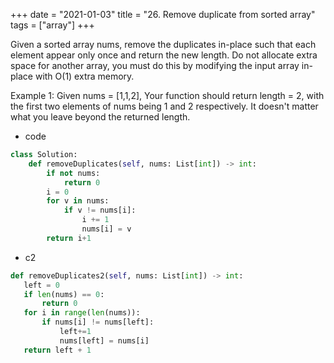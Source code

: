 +++
date = "2021-01-03"
title = "26. Remove duplicate from sorted array"
tags = ["array"]
+++

Given a sorted array nums, remove the duplicates in-place such that each element appear only once and return the new length.
Do not allocate extra space for another array, you must do this by modifying the input array in-place with O(1) extra memory.

Example 1:
Given nums = [1,1,2],
Your function should return length = 2, with the first two elements of nums being 1 and 2 respectively.
It doesn't matter what you leave beyond the returned length.

- code
```python
class Solution:
    def removeDuplicates(self, nums: List[int]) -> int:
        if not nums:
            return 0
        i = 0
        for v in nums:
            if v != nums[i]:
                i += 1
                nums[i] = v
        return i+1
```
- c2
 ```python
def removeDuplicates2(self, nums: List[int]) -> int:
 	left = 0
 	if len(nums) == 0:
 		return 0
 	for i in range(len(nums)):
 		if nums[i] != nums[left]:
 			left+=1
 			nums[left] = nums[i]
 	return left + 1
```
